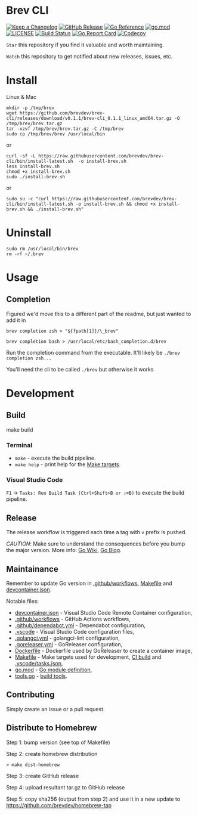 # Brev CLI

[![Keep a Changelog](https://img.shields.io/badge/changelog-Keep%20a%20Changelog-%23E05735)](CHANGELOG.md)
[![GitHub Release](https://img.shields.io/github/v/release/brevdev/brev-cli)](https://github.com/brevdev/brev-cli/releases)
[![Go Reference](https://pkg.go.dev/badge/github.com/brevdev/brev-cli.svg)](https://pkg.go.dev/github.com/brevdev/brev-cli)
[![go.mod](https://img.shields.io/github/go-mod/go-version/brevdev/brev-cli)](go.mod)
[![LICENSE](https://img.shields.io/github/license/brevdev/brev-cli)](LICENSE)
[![Build Status](https://img.shields.io/github/workflow/status/brevdev/brev-cli/build)](https://github.com/brevdev/brev-cli/actions?query=workflow%3Abuild+branch%3Amain)
[![Go Report Card](https://goreportcard.com/badge/github.com/brevdev/brev-cli)](https://goreportcard.com/report/github.com/brevdev/brev-cli)
[![Codecov](https://codecov.io/gh/brevdev/brev-cli/branch/main/graph/badge.svg)](https://codecov.io/gh/brevdev/brev-cli)

`Star` this repository if you find it valuable and worth maintaining.

`Watch` this repository to get notified about new releases, issues, etc.

# Install

Linux & Mac

```
mkdir -p /tmp/brev
wget https://github.com/brevdev/brev-cli/releases/download/v0.1.1/brev-cli_0.1.1_linux_amd64.tar.gz -O /tmp/brev/brev.tar.gz
tar -xzvf /tmp/brev/brev.tar.gz -C /tmp/brev
sudo cp /tmp/brev/brev /usr/local/bin
```

or 

```
curl -sf -L https://raw.githubusercontent.com/brevdev/brev-cli/bin/install-latest.sh  -o install-brev.sh
less install-brev.sh
chmod +x install-brev.sh
sudo ./install-brev.sh
```
or

```
sudo su -c "curl https://raw.githubusercontent.com/brevdev/brev-cli/bin/install-latest.sh -o install-brev.sh && chmod +x install-brev.sh && ./install-brev.sh"

```

# Uninstall 

```
sudo rm /usr/local/bin/brev
rm -rf ~/.brev
```


# Usage

## Completion
Figured we'd move this to a different part of the readme, but just wanted to add it in 

```
brev completion zsh > "${fpath[1]}/\_brev"

brev completion bash > /usr/local/etc/bash_completion.d/brev
```
Run the completion command from the executable. It'll likely be `./brev completion zsh...`

You'll need the cli to be called `./brev` but otherwise it works

# Development

## Build

make build

### Terminal

- `make` - execute the build pipeline.
- `make help` - print help for the [Make targets](Makefile).

### Visual Studio Code

`F1` → `Tasks: Run Build Task (Ctrl+Shift+B or ⇧⌘B)` to execute the build pipeline.

## Release

The release workflow is triggered each time a tag with `v` prefix is pushed.

_CAUTION_: Make sure to understand the consequences before you bump the major version. More info: [Go Wiki](https://github.com/golang/go/wiki/Modules#releasing-modules-v2-or-higher), [Go Blog](https://blog.golang.org/v2-go-modules).

## Maintainance

Remember to update Go version in [.github/workflows](.github/workflows), [Makefile](Makefile) and [devcontainer.json](.devcontainer/devcontainer.json).

Notable files:

- [devcontainer.json](.devcontainer/devcontainer.json) - Visual Studio Code Remote Container configuration,
- [.github/workflows](.github/workflows) - GitHub Actions workflows,
- [.github/dependabot.yml](.github/dependabot.yml) - Dependabot configuration,
- [.vscode](.vscode) - Visual Studio Code configuration files,
- [.golangci.yml](.golangci.yml) - golangci-lint configuration,
- [.goreleaser.yml](.goreleaser.yml) - GoReleaser configuration,
- [Dockerfile](Dockerfile) - Dockerfile used by GoReleaser to create a container image,
- [Makefile](Makefile) - Make targets used for development, [CI build](.github/workflows) and [.vscode/tasks.json](.vscode/tasks.json),
- [go.mod](go.mod) - [Go module definition](https://github.com/golang/go/wiki/Modules#gomod),
- [tools.go](tools.go) - [build tools](https://github.com/golang/go/wiki/Modules#how-can-i-track-tool-dependencies-for-a-module).

## Contributing

Simply create an issue or a pull request.

## Distribute to Homebrew

Step 1: bump version (see top of Makefile)

Step 2: create homebrew distribution
```
> make dist-homebrew
```

Step 3: create GitHub release

Step 4: upload resultant tar.gz to GitHub release

Step 5: copy sha256 (output from step 2) and use it in a new update to https://github.com/brevdev/homebrew-tap
